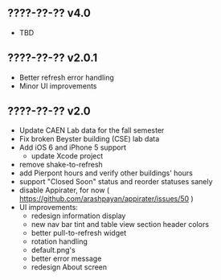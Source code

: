 ????-??-?? v4.0
---------------

* TBD

????-??-?? v2.0.1
-----------------

* Better refresh error handling
* Minor UI improvements

????-??-?? v2.0
---------------

* Update CAEN Lab data for the fall semester
* Fix broken Beyster building (CSE) lab data
* Add iOS 6 and iPhone 5 support
    * update Xcode project
* remove shake-to-refresh
* add Pierpont hours and verify other buildings' hours
* support "Closed Soon" status and reorder statuses sanely
* disable Appirater, for now ( https://github.com/arashpayan/appirater/issues/50 )
* UI improvements:
    * redesign information display
    * new nav bar tint and table view section header colors
    * better pull-to-refresh widget
    * rotation handling
    * default.png's
    * better error message
    * redesign About screen
